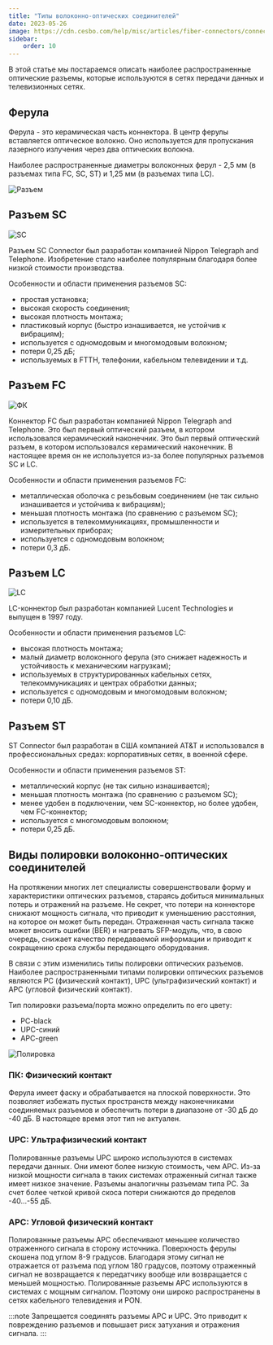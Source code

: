 ```yaml
---
title: "Типы волоконно-оптических соединителей"
date: 2023-05-26
image: https://cdn.cesbo.com/help/misc/articles/fiber-connectors/connector.png
sidebar:
    order: 10
---
```


В этой статье мы постараемся описать наиболее распространенные оптические разъемы, которые используются в сетях передачи данных и телевизионных сетях.

## Ферула[](https://help.cesbo.com/misc/articles/hardware/fiber-connectors#the-fiber-ferrule)

Ферула - это керамическая часть коннектора. В центр ферулы вставляется оптическое волокно. Оно используется для пропускания лазерного излучения через два оптических волокна.

Наиболее распространенные диаметры волоконных ферул - 2,5 мм (в разъемах типа FC, SC, ST) и 1,25 мм (в разъемах типа LC).

![Разъем](https://cdn.cesbo.com/help/misc/articles/fiber-connectors/connector.png)

## Разъем SC[](https://help.cesbo.com/misc/articles/hardware/fiber-connectors#sc-connector)

![SC](https://cdn.cesbo.com/help/misc/articles/fiber-connectors/sc.png)

Разъем SC Connector был разработан компанией Nippon Telegraph and Telephone. Изобретение стало наиболее популярным благодаря более низкой стоимости производства.

Особенности и области применения разъемов SC:

- простая установка;
- высокая скорость соединения;
- высокая плотность монтажа;
- пластиковый корпус (быстро изнашивается, не устойчив к вибрациям);
- используется с одномодовым и многомодовым волокном;
- потери 0,25 дБ;
- используемых в FTTH, телефонии, кабельном телевидении и т.д.

## Разъем FC[](https://help.cesbo.com/misc/articles/hardware/fiber-connectors#fc-connector)

![ФК](https://cdn.cesbo.com/help/misc/articles/fiber-connectors/fc.png)

Коннектор FC был разработан компанией Nippon Telegraph and Telephone. Это был первый оптический разъем, в котором использовался керамический наконечник. Это был первый оптический разъем, в котором использовался керамический наконечник. В настоящее время он не используется из-за более популярных разъемов SC и LC.

Особенности и области применения разъемов FC:

- металлическая оболочка с резьбовым соединением (не так сильно изнашивается и устойчива к вибрациям);
- меньшая плотность монтажа (по сравнению с разъемом SC);
- используется в телекоммуникациях, промышленности и измерительных приборах;
- используется с одномодовым волокном;
- потери 0,3 дБ.

## Разъем LC[](https://help.cesbo.com/misc/articles/hardware/fiber-connectors#lc-connector)

![LC](https://cdn.cesbo.com/help/misc/articles/fiber-connectors/lc.png)

LC-коннектор был разработан компанией Lucent Technologies и выпущен в 1997 году.

Особенности и области применения разъемов LC:

- высокая плотность монтажа;
- малый диаметр волоконного ферула (это снижает надежность и устойчивость к механическим нагрузкам);
- используемых в структурированных кабельных сетях, телекоммуникациях и центрах обработки данных;
- используется с одномодовым и многомодовым волокном;
- потери 0,10 дБ.

## Разъем ST[](https://help.cesbo.com/misc/articles/hardware/fiber-connectors#st-connector)

ST Connector был разработан в США компанией AT&T и использовался в профессиональных средах: корпоративных сетях, в военной сфере.

Особенности и области применения разъемов ST:

- металлический корпус (не так сильно изнашивается);
- меньшая плотность монтажа (по сравнению с разъемом SC);
- менее удобен в подключении, чем SC-коннектор, но более удобен, чем FC-коннектор;
- используется с многомодовым волокном;
- потери 0,25 дБ.

## Виды полировки волоконно-оптических соединителей[](https://help.cesbo.com/misc/articles/hardware/fiber-connectors#types-of-polish-on-fiber-optic-connectors)

На протяжении многих лет специалисты совершенствовали форму и характеристики оптических разъемов, стараясь добиться минимальных потерь и отражений на разъеме. Не секрет, что потери на коннекторе снижают мощность сигнала, что приводит к уменьшению расстояния, на которое он может быть передан. Отраженная часть сигнала также может вносить ошибки (BER) и нагревать SFP-модуль, что, в свою очередь, снижает качество передаваемой информации и приводит к сокращению срока службы передающего оборудования.

В связи с этим изменились типы полировки оптических разъемов. Наиболее распространенными типами полировки оптических разъемов являются PC (физический контакт), UPC (ультрафизический контакт) и APC (угловой физический контакт).

Тип полировки разъема/порта можно определить по его цвету:

- PC-black
- UPC-синий
- APC-green

![Полировка](https://cdn.cesbo.com/help/misc/articles/fiber-connectors/polishing.png)

### ПК: Физический контакт

Ферула имеет фаску и обрабатывается на плоской поверхности. Это позволяет избежать пустых пространств между наконечниками соединяемых разъемов и обеспечить потери в диапазоне от -30 дБ до -40 дБ. В настоящее время этот тип не актуален.

### UPC: Ультрафизический контакт

Полированные разъемы UPC широко используются в системах передачи данных. Они имеют более низкую стоимость, чем APC. Из-за низкой мощности сигнала в таких системах отраженный сигнал также имеет низкое значение. Разъемы аналогичны разъемам типа PC. За счет более четкой кривой скоса потери снижаются до пределов -40...-55 дБ.

### APC: Угловой физический контакт

Полированные разъемы APC обеспечивают меньшее количество отраженного сигнала в сторону источника. Поверхность ферулы скошена под углом 8-9 градусов. Благодаря этому сигнал не отражается от разъема под углом 180 градусов, поэтому отраженный сигнал не возвращается к передатчику вообще или возвращается с меньшей мощностью. Полированные разъемы APC используются в системах с мощным сигналом. Поэтому они широко распространены в сетях кабельного телевидения и PON.

:::note
Запрещается соединять разъемы APC и UPC. Это приводит к повреждению разъемов и повышает риск затухания и отражения сигнала.
:::
